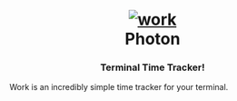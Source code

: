 <h1 align="center">
  <br>
  <a href="https://github.com/nielsing/work"><img src="" alt="work"></a>
  <br>
  Photon
  <br>
</h1>

<h3 align="center">Terminal Time Tracker!</h3>

Work is an incredibly simple time tracker for your terminal.
